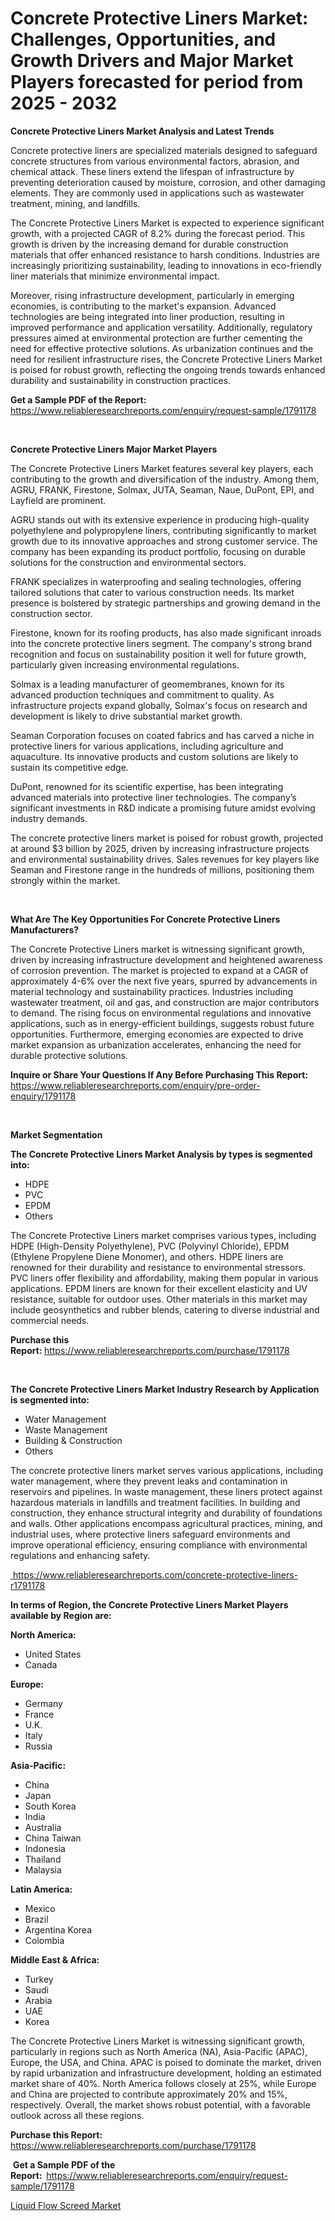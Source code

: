 <p><h1>Concrete Protective Liners Market: Challenges, Opportunities, and Growth Drivers and Major Market Players forecasted for period from 2025 - 2032</h1></p><p><strong>Concrete Protective Liners Market Analysis and Latest Trends</strong></p>
<p><p>Concrete protective liners are specialized materials designed to safeguard concrete structures from various environmental factors, abrasion, and chemical attack. These liners extend the lifespan of infrastructure by preventing deterioration caused by moisture, corrosion, and other damaging elements. They are commonly used in applications such as wastewater treatment, mining, and landfills.</p><p>The Concrete Protective Liners Market is expected to experience significant growth, with a projected CAGR of 8.2% during the forecast period. This growth is driven by the increasing demand for durable construction materials that offer enhanced resistance to harsh conditions. Industries are increasingly prioritizing sustainability, leading to innovations in eco-friendly liner materials that minimize environmental impact.</p><p>Moreover, rising infrastructure development, particularly in emerging economies, is contributing to the market's expansion. Advanced technologies are being integrated into liner production, resulting in improved performance and application versatility. Additionally, regulatory pressures aimed at environmental protection are further cementing the need for effective protective solutions. As urbanization continues and the need for resilient infrastructure rises, the Concrete Protective Liners Market is poised for robust growth, reflecting the ongoing trends towards enhanced durability and sustainability in construction practices.</p></p>
<p><strong>Get a Sample PDF of the Report:&nbsp;</strong> <a href="https://www.reliableresearchreports.com/enquiry/request-sample/1791178?utm_campaign=3105&utm_medium=2&utm_source=Github&utm_content=ia&utm_term=31032025&utm_id=concrete-protective-liners">https://www.reliableresearchreports.com/enquiry/request-sample/1791178</a></p>
<p>&nbsp;</p>
<p><strong>Concrete Protective Liners Major Market Players</strong></p>
<p><p>The Concrete Protective Liners Market features several key players, each contributing to the growth and diversification of the industry. Among them, AGRU, FRANK, Firestone, Solmax, JUTA, Seaman, Naue, DuPont, EPI, and Layfield are prominent.</p><p>AGRU stands out with its extensive experience in producing high-quality polyethylene and polypropylene liners, contributing significantly to market growth due to its innovative approaches and strong customer service. The company has been expanding its product portfolio, focusing on durable solutions for the construction and environmental sectors.</p><p>FRANK specializes in waterproofing and sealing technologies, offering tailored solutions that cater to various construction needs. Its market presence is bolstered by strategic partnerships and growing demand in the construction sector.</p><p>Firestone, known for its roofing products, has also made significant inroads into the concrete protective liners segment. The company's strong brand recognition and focus on sustainability position it well for future growth, particularly given increasing environmental regulations.</p><p>Solmax is a leading manufacturer of geomembranes, known for its advanced production techniques and commitment to quality. As infrastructure projects expand globally, Solmax's focus on research and development is likely to drive substantial market growth.</p><p>Seaman Corporation focuses on coated fabrics and has carved a niche in protective liners for various applications, including agriculture and aquaculture. Its innovative products and custom solutions are likely to sustain its competitive edge.</p><p>DuPont, renowned for its scientific expertise, has been integrating advanced materials into protective liner technologies. The company’s significant investments in R&D indicate a promising future amidst evolving industry demands.</p><p>The concrete protective liners market is poised for robust growth, projected at around $3 billion by 2025, driven by increasing infrastructure projects and environmental sustainability drives. Sales revenues for key players like Seaman and Firestone range in the hundreds of millions, positioning them strongly within the market.</p></p>
<p>&nbsp;</p>
<p><strong>What Are The Key Opportunities For Concrete Protective Liners Manufacturers?</strong></p>
<p><p>The Concrete Protective Liners market is witnessing significant growth, driven by increasing infrastructure development and heightened awareness of corrosion prevention. The market is projected to expand at a CAGR of approximately 4-6% over the next five years, spurred by advancements in material technology and sustainability practices. Industries including wastewater treatment, oil and gas, and construction are major contributors to demand. The rising focus on environmental regulations and innovative applications, such as in energy-efficient buildings, suggests robust future opportunities. Furthermore, emerging economies are expected to drive market expansion as urbanization accelerates, enhancing the need for durable protective solutions.</p></p>
<p><strong>Inquire or Share Your Questions If Any Before Purchasing This Report:</strong> <a href="https://www.reliableresearchreports.com/enquiry/pre-order-enquiry/1791178?utm_campaign=3105&utm_medium=2&utm_source=Github&utm_content=ia&utm_term=31032025&utm_id=concrete-protective-liners">https://www.reliableresearchreports.com/enquiry/pre-order-enquiry/1791178</a></p>
<p>&nbsp;</p>
<p><strong>Market Segmentation</strong></p>
<p><strong>The Concrete Protective Liners Market Analysis by types is segmented into:</strong></p>
<p><ul><li>HDPE</li><li>PVC</li><li>EPDM</li><li>Others</li></ul></p>
<p><p>The Concrete Protective Liners market comprises various types, including HDPE (High-Density Polyethylene), PVC (Polyvinyl Chloride), EPDM (Ethylene Propylene Diene Monomer), and others. HDPE liners are renowned for their durability and resistance to environmental stressors. PVC liners offer flexibility and affordability, making them popular in various applications. EPDM liners are known for their excellent elasticity and UV resistance, suitable for outdoor uses. Other materials in this market may include geosynthetics and rubber blends, catering to diverse industrial and commercial needs.</p></p>
<p><strong>Purchase this Report:&nbsp;</strong><a href="https://www.reliableresearchreports.com/purchase/1791178?utm_campaign=3105&utm_medium=2&utm_source=Github&utm_content=ia&utm_term=31032025&utm_id=concrete-protective-liners">https://www.reliableresearchreports.com/purchase/1791178</a></p>
<p>&nbsp;</p>
<p><strong>The Concrete Protective Liners Market Industry Research by Application is segmented into:</strong></p>
<p><ul><li>Water Management</li><li>Waste Management</li><li>Building & Construction</li><li>Others</li></ul></p>
<p><p>The concrete protective liners market serves various applications, including water management, where they prevent leaks and contamination in reservoirs and pipelines. In waste management, these liners protect against hazardous materials in landfills and treatment facilities. In building and construction, they enhance structural integrity and durability of foundations and walls. Other applications encompass agricultural practices, mining, and industrial uses, where protective liners safeguard environments and improve operational efficiency, ensuring compliance with environmental regulations and enhancing safety.</p></p>
<p><a href="https://www.reliableresearchreports.com/concrete-protective-liners-r1791178?utm_campaign=3105&utm_medium=2&utm_source=Github&utm_content=ia&utm_term=31032025&utm_id=concrete-protective-liners">&nbsp;https://www.reliableresearchreports.com/concrete-protective-liners-r1791178</a></p>
<p><strong>In terms of Region, the Concrete Protective Liners Market Players available by Region are:</strong></p>
<p>
    <p> <strong> North America: </strong>
        <ul>
            <li>United States</li>
            <li>Canada</li>
        </ul>
        </p> 
    <p> <strong> Europe: </strong>
        <ul>
            <li>Germany</li>
            <li>France</li>
            <li>U.K.</li>
            <li>Italy</li>
            <li>Russia</li>
        </ul>
        </p> 
    <p> <strong> Asia-Pacific: </strong>
        <ul>
            <li>China</li>
            <li>Japan</li>
            <li>South Korea</li>
            <li>India</li>
            <li>Australia</li>
            <li>China Taiwan</li>
            <li>Indonesia</li>
            <li>Thailand</li>
            <li>Malaysia</li>
        </ul>
        </p> 
    <p> <strong> Latin America: </strong>
        <ul>
            <li>Mexico</li>
            <li>Brazil</li>
            <li>Argentina Korea</li>
            <li>Colombia</li>
        </ul>
        </p> 
    <p> <strong> Middle East & Africa: </strong>
        <ul>
            <li>Turkey</li>
            <li>Saudi</li>
            <li>Arabia</li>
            <li>UAE</li>
            <li>Korea</li>
        </ul>
    </p>
    </p>
<p><p>The Concrete Protective Liners Market is witnessing significant growth, particularly in regions such as North America (NA), Asia-Pacific (APAC), Europe, the USA, and China. APAC is poised to dominate the market, driven by rapid urbanization and infrastructure development, holding an estimated market share of 40%. North America follows closely at 25%, while Europe and China are projected to contribute approximately 20% and 15%, respectively. Overall, the market shows robust potential, with a favorable outlook across all these regions.</p></p>
<p><strong>Purchase this Report: </strong><a href="https://www.reliableresearchreports.com/purchase/1791178?utm_campaign=3105&utm_medium=2&utm_source=Github&utm_content=ia&utm_term=31032025&utm_id=concrete-protective-liners">https://www.reliableresearchreports.com/purchase/1791178</a></p>
<p>&nbsp;<strong>Get a Sample PDF of the Report:&nbsp;&nbsp;</strong><a href="https://www.reliableresearchreports.com/enquiry/request-sample/1791178?utm_campaign=3105&utm_medium=2&utm_source=Github&utm_content=ia&utm_term=31032025&utm_id=concrete-protective-liners">https://www.reliableresearchreports.com/enquiry/request-sample/1791178</a></p>
<p><strong></strong></p>
<p><p><a href="https://github.com/samesdufloiw/Market-Research-Report-List-1/blob/main/liquid-flow-screed-market.md?utm_campaign=3105&utm_medium=2&utm_source=Github&utm_content=ia&utm_term=31032025&utm_id=concrete-protective-liners">Liquid Flow Screed Market</a></p></p>